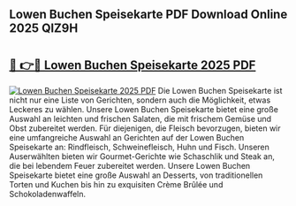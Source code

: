 ## Lowen Buchen Speisekarte PDF Download Online 2025 QIZ9H

# <h2><a href="http://gcb35k2.nevu.top/?p=Lowen+Buchen+Speisekarte">🔗 👉🔴 Lowen Buchen Speisekarte 2025 PDF</a></h2>

[![Lowen Buchen Speisekarte 2025 PDF](https://i.imgur.com/dBaPXMq.png)](http://gcb35k2.nevu.top/?p=Lowen+Buchen+Speisekarte)
Die Lowen Buchen Speisekarte ist nicht nur eine Liste von Gerichten, sondern auch die Möglichkeit, etwas Leckeres zu wählen. Unsere Lowen Buchen Speisekarte bietet eine große Auswahl an leichten und frischen Salaten, die mit frischem Gemüse und Obst zubereitet werden. Für diejenigen, die Fleisch bevorzugen, bieten wir eine umfangreiche Auswahl an Gerichten auf der Lowen Buchen Speisekarte an: Rindfleisch, Schweinefleisch, Huhn und Fisch. Unseren Auserwählten bieten wir Gourmet-Gerichte wie Schaschlik und Steak an, die bei lebendem Feuer zubereitet werden. Unsere Lowen Buchen Speisekarte bietet eine große Auswahl an Desserts, von traditionellen Torten und Kuchen bis hin zu exquisiten Crème Brûlée und Schokoladenwaffeln.
